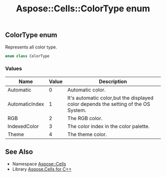 ﻿---
title: Aspose::Cells::ColorType enum
linktitle: ColorType
second_title: Aspose.Cells for C++ API Reference
description: 'Aspose::Cells::ColorType enum. Represents all color type in C++.'
type: docs
weight: 18200
url: /cpp/aspose.cells/colortype/
---
## ColorType enum


Represents all color type.

```cpp
enum class ColorType
```

### Values

| Name | Value | Description |
| --- | --- | --- |
| Automatic | 0 | Automatic color. |
| AutomaticIndex | 1 | It's automatic color,but the displayed color depends the setting of the OS System. |
| RGB | 2 | The RGB color. |
| IndexedColor | 3 | The color index in the color palette. |
| Theme | 4 | The theme color. |

## See Also

* Namespace [Aspose::Cells](../)
* Library [Aspose.Cells for C++](../../)
